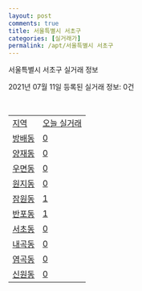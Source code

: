 ```yaml
---
layout: post
comments: true
title: 서울특별시 서초구
categories: [실거래가]
permalink: /apt/서울특별시 서초구
---
```


서울특별시 서초구 실거래 정보

2021년 07월 11일 등록된 실거래 정보: 0건

<script type="text/javascript">
  google.charts.load('current', {'packages':['corechart']});
  google.charts.setOnLoadCallback(drawChart);

  function drawChart() {
    var data = google.visualization.arrayToDataTable([['거래일', '매매', '전월세', '전매'], ['20-07', 291, 982, 1], ['20-08', 294, 970, 1], ['20-09', 206, 830, 0], ['20-10', 238, 1017, 1], ['20-11', 333, 1106, 0], ['20-12', 455, 1219, 1], ['21-01', 290, 934, 1], ['21-02', 206, 797, 1], ['21-03', 212, 955, 0], ['21-04', 211, 734, 0], ['21-05', 273, 866, 3], ['21-06', 108, 540, 0], ['21-07', 2, 58, 0]]);

    var options = {
      title: '최근 1년간 유형별 거래량 추이',
      legend: { position: 'bottom' }
    };

    var chart = new google.visualization.LineChart(document.getElementById('columnchart_material'));
    chart.draw(data, (options));
  }
</script>

<div id="columnchart_material" style="width: 95%; margin-left: -35px"></div>
<br>
<table class="sortable">
  <tr>
    <td><a href="#">지역</a></td>
    <td><a href="#">오늘 실거래</a></td>
  </tr>

  
  <tr class="item">
    <td><a href="서울특별시 서초구 방배동">방배동</a></td>
    <td><a href="서울특별시 서초구 방배동">0</a></td>
  </tr>
    

  <tr class="item">
    <td><a href="서울특별시 서초구 양재동">양재동</a></td>
    <td><a href="서울특별시 서초구 양재동">0</a></td>
  </tr>
    

  <tr class="item">
    <td><a href="서울특별시 서초구 우면동">우면동</a></td>
    <td><a href="서울특별시 서초구 우면동">0</a></td>
  </tr>
    

  <tr class="item">
    <td><a href="서울특별시 서초구 원지동">원지동</a></td>
    <td><a href="서울특별시 서초구 원지동">0</a></td>
  </tr>
    

  <tr class="item">
    <td><a href="서울특별시 서초구 잠원동">잠원동</a></td>
    <td><a href="서울특별시 서초구 잠원동">1</a></td>
  </tr>
    

  <tr class="item">
    <td><a href="서울특별시 서초구 반포동">반포동</a></td>
    <td><a href="서울특별시 서초구 반포동">1</a></td>
  </tr>
    

  <tr class="item">
    <td><a href="서울특별시 서초구 서초동">서초동</a></td>
    <td><a href="서울특별시 서초구 서초동">0</a></td>
  </tr>
    

  <tr class="item">
    <td><a href="서울특별시 서초구 내곡동">내곡동</a></td>
    <td><a href="서울특별시 서초구 내곡동">0</a></td>
  </tr>
    

  <tr class="item">
    <td><a href="서울특별시 서초구 염곡동">염곡동</a></td>
    <td><a href="서울특별시 서초구 염곡동">0</a></td>
  </tr>
    

  <tr class="item">
    <td><a href="서울특별시 서초구 신원동">신원동</a></td>
    <td><a href="서울특별시 서초구 신원동">0</a></td>
  </tr>
    


</table>


    